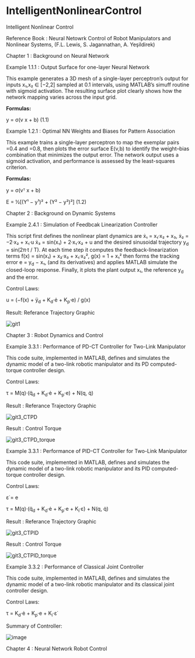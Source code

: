 # IntelligentNonlinearControl
Intelligent Nonlinear Control

Reference Book : Neural Netowrk Control of Robot Manipulators and Nonlinear Systems, (F.L. Lewis, S. Jagannathan, A. Yeşildirek)

Chapter 1 : Background on Neural Network

Example 1.1.1 : Output Surface for one-layer Neural Network

This example generates a 3D mesh of a single-layer perceptron’s output for inputs x₁,x₂ ∈ [−2,2] sampled at 0.1 intervals, using MATLAB’s simuff routine with sigmoid activation. The resulting surface plot clearly shows how the network mapping varies across the input grid.

**Formulas:**  

y = σ(v x + b)                    (1.1)

Example 1.2.1 : Optimal NN Weights and Biases for Pattern Association

This example trains a single-layer perceptron to map the exemplar pairs  =0.4 and =0.8, then plots the error surface E(v,b) to identify the weight–bias combination that minimizes the output error. The network output uses a sigmoid activation, and performance is assessed by the least-squares criterion.

**Formulas:**  

y = σ(vᵀ x + b) 

E = ½[(Y¹ − y¹)² + (Y² − y²)²]                                   (1.2)

Chapter 2 : Background on Dynamic Systems

Example 2.4.1 : Simulation of Feedbcak Linearization Controller

This script first defines the nonlinear plant dynamics are ẋ₁ = x₁·x₂ + x₃, ẋ₂ = −2·x₂ + x₁·u ẋ₃ = sin(x₁) + 2·x₁·x₂ + u and the desired sinusoidal trajectory y<sub>d</sub> = sin(2π·t / T). At each time step it computes the feedback-linearization terms f(x) = sin(x₁) + x₂·x₃ + x₁·x₂²,  g(x) = 1 + x₁² then forms the tracking error e = y<sub>d</sub> − x₁, (and its derivatives) and applies MATLAB simulate the closed-loop response. Finally, it plots the plant output 
x₁, the reference y<sub>d</sub> and the error.

Control Laws:

u = (−f(x) + ÿ<sub>d</sub> + K<sub>d</sub>·ė + K<sub>p</sub>·e) / g(x)

Result: Referance Trajectory Graphic

![git1](https://github.com/user-attachments/assets/a00e304b-eb49-4c93-b143-882ae17fb7a8)
 

Chapter 3 : Robot Dynamics and Control

Example 3.3.1 : Performance of PD-CT Controller for Two-Link Manipulator

This code suite, implemented in MATLAB, defines and simulates the dynamic model of a two-link robotic manipulator and its PD computed-torque controller design.

Control Laws:

τ = M(q)·(q̈<sub>d</sub> + K<sub>d</sub>·ė + K<sub>p</sub>·e) + N(q, q̇)

Result : Referance Trajectory Graphic

![git3_CTPD](https://github.com/user-attachments/assets/d2941676-cf9a-4c4f-9311-3cb433163b0e)

Result : Control Torque

![git3_CTPD_torque](https://github.com/user-attachments/assets/63771717-444e-4938-b0b7-eb89de222871)

Example 3.3.1 : Performance of PID-CT Controller for Two-Link Manipulator

This code suite, implemented in MATLAB, defines and simulates the dynamic model of a two-link robotic manipulator and its PID computed-torque controller design.

Control Laws:

ε̇ = e

τ = M(q)·(q̈<sub>d</sub> + K<sub>d</sub>·ė + K<sub>p</sub>·e + K<sub>i</sub>·ε̇) + N(q, q̇)

Result : Referance Trajectory Graphic

![git3_CTPID](https://github.com/user-attachments/assets/abfab594-ce8f-4709-ab2c-cd2baaefde3e)

Result : Control Torque

![git3_CTPID_torque](https://github.com/user-attachments/assets/89f9e865-558b-42e3-b4aa-219e1b61b991)

Example 3.3.2 : Performance of Classical Joint Controller

This code suite, implemented in MATLAB, defines and simulates the dynamic model of a two-link robotic manipulator and its classical joint controller design.

Control Laws:

τ = K<sub>d</sub>·ė + K<sub>p</sub>·e + K<sub>i</sub>·ε̇

Summary of Controller:





![image](https://github.com/user-attachments/assets/8a85075c-833f-46fb-81af-c7be483d6198)

Chapter 4 : Neural Network Robot Control

